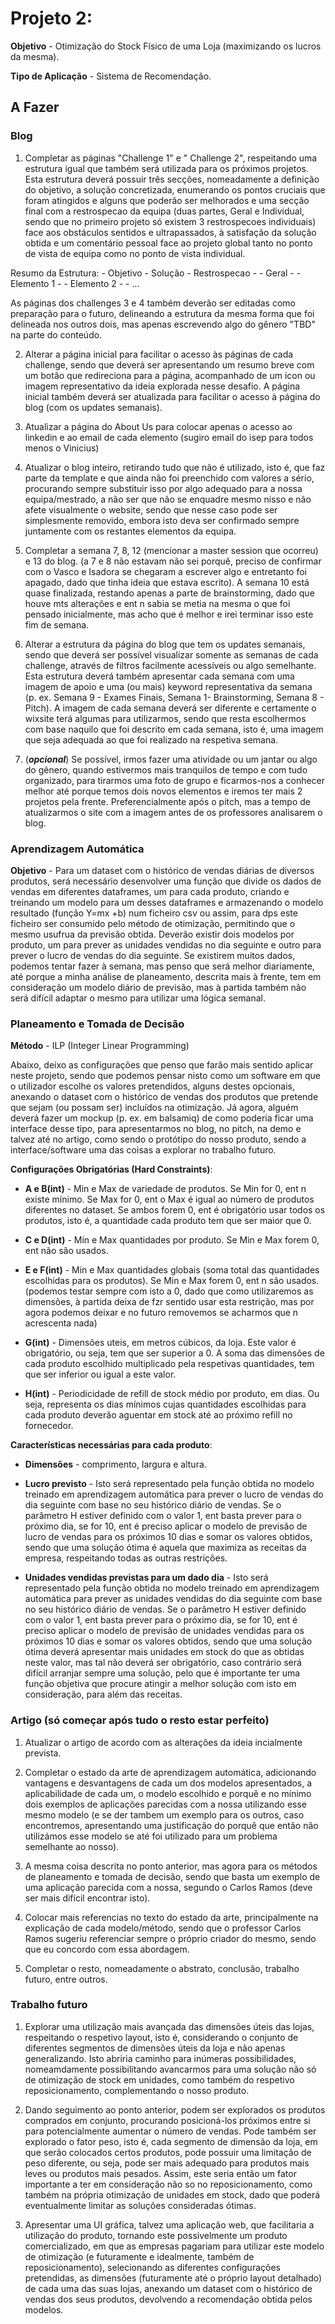 # Projeto 2:
**Objetivo** - Otimização do Stock Físico de uma Loja (maximizando os lucros da mesma).

**Tipo de Aplicação** - Sistema de Recomendação.

## A Fazer

### Blog
1. Completar as páginas "Challenge 1" e " Challenge 2", respeitando uma estrutura igual que também será utilizada para os próximos projetos. Esta estrutura deverá possuir três secções, nomeadamente a definição do objetivo, a solução concretizada, enumerando os pontos cruciais que foram atingidos e alguns que poderão ser melhorados e uma secção final com a restrospecao da equipa (duas partes, Geral e Individual, sendo que no primeiro projeto só existem 3 restrospecoes individuais) face aos obstáculos sentidos e ultrapassados, à satisfação da solução obtida e um comentário pessoal face ao projeto global tanto no ponto de vista de equipa como no ponto de vista individual.

  Resumo da Estrutura:
    - Objetivo
    - Solução
    - Restrospecao
    - - Geral
    - - Elemento 1
    - - Elemento 2
    - - ...

  As páginas dos challenges 3 e 4 também deverão ser editadas como preparação para o futuro, delineando a estrutura da mesma forma que foi delineada nos outros dois, mas apenas escrevendo algo do gênero "TBD" na parte do conteúdo.

2. Alterar a página inicial para facilitar o acesso às páginas de cada challenge, sendo que deverá ser apresentando um resumo breve com um botão que redireciona para a página, acompanhado de um icon ou imagem representativo da ideia explorada nesse desafio. A página inicial também deverá ser atualizada para facilitar o acesso à página do blog (com os updates semanais).

3. Atualizar a página do About Us para colocar apenas o acesso ao linkedin e ao email de cada elemento (sugiro email do isep para todos menos o Vinicius)

4. Atualizar o blog inteiro, retirando tudo que não é utilizado, isto é, que faz parte da template e que ainda não foi preenchido com valores a sério, procurando sempre substituir isso por algo adequado para a nossa equipa/mestrado, a não ser que não se enquadre mesmo nisso e não afete visualmente o website, sendo que nesse caso pode ser simplesmente removido, embora isto deva ser confirmado sempre juntamente com os restantes elementos da equipa.

5.  Completar a semana 7, 8, 12 (mencionar a master session que ocorreu) e 13 do blog. (a 7 e 8 não estavam não sei porquê, preciso de confirmar com o Vasco e Isadora se chegaram a escrever algo e entretanto foi apagado, dado que tinha ideia que estava escrito). A semana 10 está quase finalizada, restando apenas a parte de brainstorming, dado que houve mts alterações e ent n sabia se metia na mesma o que foi pensado inicialmente, mas acho que é melhor e irei terminar isso este fim de semana.

6. Alterar a estrutura da página do blog que tem os updates semanais, sendo que deverá ser possível visualizar somente as semanas de cada challenge, através de filtros facilmente acessíveis ou algo semelhante. Esta estrutura deverá também apresentar cada semana com uma imagem de apoio e uma (ou mais) keyword representativa da semana (p. ex. Semana 9 - Exames Finais, Semana 1- Brainstorming, Semana 8 - Pitch). A imagem de cada semana deverá ser diferente e certamente o wixsite terá algumas para utilizarmos, sendo que resta escolhermos com base naquilo que foi descrito em cada semana, isto é, uma imagem que seja adequada ao que foi realizado na respetiva semana.

7. (___opcional___) Se possível, irmos fazer uma atividade ou um jantar ou algo do gênero, quando estivermos mais tranquilos de tempo e com tudo organizado, para tirarmos uma foto de grupo e ficarmos-nos a conhecer melhor até porque temos dois novos elementos e iremos ter mais 2 projetos pela frente. Preferencialmente após o pitch, mas a tempo de atualizarmos o site com a imagem antes de os professores analisarem o blog.


### Aprendizagem Automática
**Objetivo** - Para um dataset com o histórico de vendas diárias de diversos produtos, será necessário desenvolver uma função que divide os dados de vendas em diferentes dataframes, um para cada produto, criando e treinando um modelo para um desses dataframes e armazenando o modelo resultado (função Y=mx +b) num ficheiro csv ou assim, para dps este ficheiro ser consumido pelo método de otimização, permitindo que o mesmo usufrua da previsão obtida. Deverão existir dois modelos por produto, um para prever as unidades vendidas no dia seguinte e outro para prever o lucro de vendas do dia seguinte. Se existirem muitos dados, podemos tentar fazer à semana, mas penso que será melhor diariamente, até porque a minha análise de planeamento, descrita mais à frente, tem em consideração um modelo diário de previsão, mas à partida também não será difícil adaptar o mesmo para utilizar uma lógica semanal.


### Planeamento e Tomada de Decisão
**Método** - ILP (Integer Linear Programming)

Abaixo, deixo as configurações que penso que farão mais sentido aplicar neste projeto, sendo que podemos pensar nisto como um software em que o utilizador escolhe os valores pretendidos, alguns destes opcionais, anexando o dataset com o histórico de vendas dos produtos que pretende que sejam (ou possam ser) incluídos na otimização. Já agora, alguém deverá fazer um mockup (p. ex. em balsamiq) de como poderia ficar uma interface desse tipo, para apresentarmos no blog, no pitch, na demo e talvez até no artigo, como sendo o protótipo do nosso produto, sendo a interface/software uma das coisas a explorar no trabalho futuro.

**Configurações Obrigatórias (Hard Constraints)**:
- __A e B(int)__ - Min e Max de variedade de produtos. Se Min for 0, ent n existe mínimo. Se Max for 0, ent o Max é igual ao número de produtos diferentes no dataset. Se ambos forem 0, ent é obrigatório usar todos os produtos, isto é, a quantidade cada produto tem que ser maior que 0.

- __C e D(int)__ - Min e Max quantidades por produto. Se Min e Max forem 0, ent não são usados.

- __E e F(int)__ - Min e Max quantidades globais (soma total das quantidades escolhidas para os produtos). Se Min e Max forem 0, ent n são usados. (podemos testar sempre com isto a 0, dado que como utilizaremos as dimensões, à partida deixa de fzr sentido usar esta restrição, mas por agora podemos deixar e no futuro removemos se acharmos que n acrescenta nada)

- __G(int)__ - Dimensões uteis, em metros cúbicos, da loja. Este valor é obrigatório, ou seja, tem que ser superior a 0. A soma das dimensões de cada produto escolhido multiplicado pela respetivas quantidades, tem que ser inferior ou igual a este valor.

- __H(int)__ - Periodicidade de refill de stock médio por produto, em dias. Ou seja, representa os dias mínimos cujas quantidades escolhidas para cada produto deverão aguentar em stock até ao próximo refill no fornecedor.


**Características necessárias para cada produto**:
- __Dimensões__ - comprimento, largura e altura.

- __Lucro previsto__ - Isto será representado pela função obtida no modelo treinado em aprendizagem automática para prever o lucro de vendas do dia seguinte com base no seu histórico diário de vendas. Se o parâmetro H estiver definido com o valor 1, ent basta prever para o próximo dia, se for 10, ent é preciso aplicar o modelo de previsão de lucro de vendas para os próximos 10 dias e somar os valores obtidos, sendo que uma solução ótima é aquela que maximiza as receitas da empresa, respeitando todas as outras restrições.

- __Unidades vendidas previstas para um dado dia__ - Isto será representado pela função obtida no modelo treinado em aprendizagem automática para prever as unidades vendidas do dia seguinte com base no seu histórico diário de vendas. Se o parâmetro H estiver definido com o valor 1, ent basta prever para o próximo dia, se for 10, ent é preciso aplicar o modelo de previsão de unidades vendidas para os próximos 10 dias e somar os valores obtidos, sendo que uma solução ótima deverá apresentar mais unidades em stock do que as obtidas neste valor, mas tal não deverá ser obrigatório, caso contrário será difícil arranjar sempre uma solução, pelo que é importante ter uma função objetiva que procure atingir a melhor solução com isto em consideração, para além das receitas.

### Artigo (só começar após tudo o resto estar perfeito)
1. Atualizar o artigo de acordo com as alterações da ideia incialmente prevista.

2. Completar o estado da arte de aprendizagem automática, adicionando vantagens e desvantagens de cada um dos modelos apresentados, a aplicabilidade de cada um, o modelo escolhido e porquê e no mínimo dois exemplos de aplicações parecidas com a nossa utilizando esse mesmo modelo (e se der tambem um exemplo para os outros, caso encontremos, apresentando uma justificação do porquê que então não utilizámos esse modelo se até foi utilizado para um problema semelhante ao nosso).

3. A mesma coisa descrita no ponto anterior, mas agora para os métodos de planeamento e tomada de decisão, sendo que basta um exemplo de uma aplicação parecida com a nossa, segundo o Carlos Ramos (deve ser mais difícil encontrar isto).

4. Colocar mais referencias no texto do estado da arte, principalmente na explicação de cada modelo/método, sendo que o professor Carlos Ramos sugeriu referenciar sempre o próprio criador do mesmo, sendo que eu concordo com essa abordagem.

5. Completar o resto, nomeadamente o abstrato, conclusão, trabalho futuro, entre outros.

### Trabalho futuro
1. Explorar uma utilização mais avançada das dimensões úteis das lojas, respeitando o respetivo layout, isto é, considerando o conjunto de diferentes segmentos de dimensões úteis da loja e não apenas generalizando. Isto abriria caminho para inúmeras possibilidades, nomeamdamente possibilitando avancarmos para uma solução não só de otimização de stock em unidades, como também do respetivo reposicionamento, complementando o nosso produto.

2. Dando seguimento ao ponto anterior, podem ser explorados os produtos comprados em conjunto, procurando posicioná-los próximos entre si para potencialmente aumentar o número de vendas. Pode também ser explorado o fator peso, isto é, cada segmento de dimensão da loja, em que serão colocados certos produtos, pode possuir uma limitação de peso diferente, ou seja, pode ser mais adequado para produtos mais leves ou produtos mais pesados. Assim, este seria então um fator importante a ter em consideração não so no reposicionamento, como também na própria otimização de unidades em stock, dado que poderá eventualmente limitar as soluções consideradas ótimas.

3. Apresentar uma UI gráfica, talvez uma aplicação web, que facilitaria a utilização do produto, tornando este possivelmente um produto comercializado, em que as empresas pagariam para utilizar este modelo de otimização (e futuramente e idealmente, também de reposicionamento), selecionando as diferentes configurações pretendidas, as dimensões (futuramente até o próprio layout detalhado) de cada uma das suas lojas, anexando um dataset com o histórico de vendas dos seus produtos, devolvendo a recomendação obtida pelos modelos.
